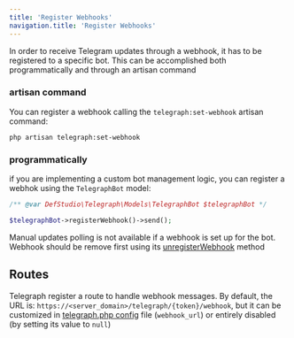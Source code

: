 ```yaml
---
title: 'Register Webhooks'
navigation.title: 'Register Webhooks'
---
```


In order to receive Telegram updates through a webhook, it has to be registered to a specific bot. This can be accomplished both programmatically and through an artisan command

### artisan command

You can register a webhook calling the `telegraph:set-webhook` artisan command:

```shell
php artisan telegraph:set-webhook
```

### programmatically

if you are implementing a custom bot management logic, you can register a webhok using the `TelegraphBot` model:

```php
/** @var DefStudio\Telegraph\Models\TelegraphBot $telegraphBot */

$telegraphBot->registerWebhook()->send();
```

<alert type="alert">Manual updates polling is not available if a webhook is set up for the bot. Webhook should be remove first using its [unregisterWebhook](/webhooks/deleting-webhooks) method</alert>

## Routes

Telegraph register a route to handle webhook messages. By default, the URL is: `https://<server_domain>/telegraph/{token}/webhook`, but it can be customized in [telegraph.php config](/installation#Configuration) file (`webhook_url`) or entirely disabled (by setting its value to `null`) 
